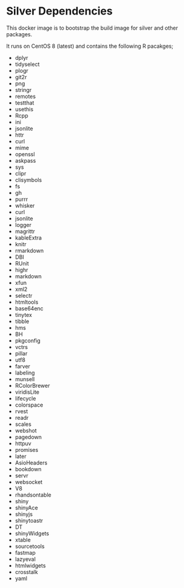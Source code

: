 # Silver Dependencies

This docker image is to bootstrap the build image for silver and other packages. 

It runs on CentOS 8 (latest) and contains the following R pacakges;

* dplyr
* tidyselect
* plogr
* git2r
* png
* stringr
* remotes
* testthat
* usethis
* Rcpp
* ini
* jsonlite
* httr
* curl
* mime
* openssl
* askpass
* sys
* clipr
* clisymbols
* fs
* gh
* purrr
* whisker
* curl
* jsonlite
* logger
* magrittr
* kableExtra
* knitr
* rmarkdown
* DBI
* RUnit
* highr
* markdown
* xfun
* xml2
* selectr
* htmltools
* base64enc
* tinytex
* tibble
* hms
* BH
* pkgconfig
* vctrs
* pillar
* utf8
* farver
* labeling
* munsell
* RColorBrewer
* viridisLite
* lifecycle
* colorspace
* rvest
* readr
* scales
* webshot
* pagedown
* httpuv
* promises 
* later 
* AsioHeaders 
* bookdown
* servr
* websocket
* V8
* rhandsontable
* shiny
* shinyAce
* shinyjs
* shinytoastr
* DT
* shinyWidgets
* xtable
* sourcetools
* fastmap
* lazyeval
* htmlwidgets
* crosstalk
* yaml
